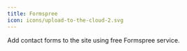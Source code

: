 ```yaml
---
title: Formspree
icon: icons/upload-to-the-cloud-2.svg
---
```


Add contact forms to the site using free Formspree service.